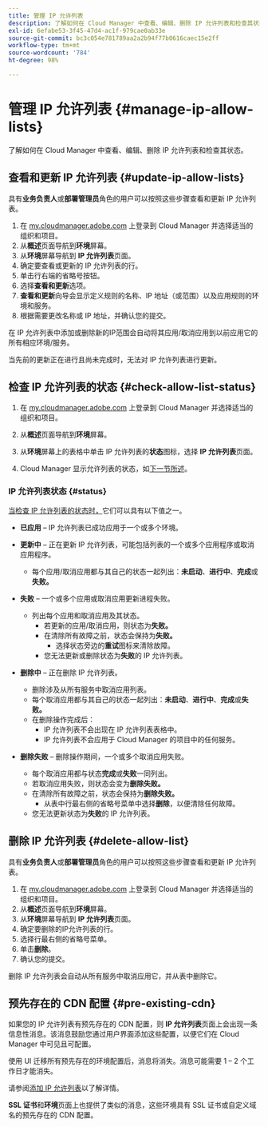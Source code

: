 ```yaml
---
title: 管理 IP 允许列表
description: 了解如何在 Cloud Manager 中查看、编辑、删除 IP 允许列表和检查其状态。
exl-id: 6efabe53-3f45-47d4-ac1f-979cae0ab33e
source-git-commit: bc3c054e781789aa2a2b94f77b0616caec15e2ff
workflow-type: tm+mt
source-wordcount: '784'
ht-degree: 98%

---
```


# 管理 IP 允许列表 {#manage-ip-allow-lists}

了解如何在 Cloud Manager 中查看、编辑、删除 IP 允许列表和检查其状态。

## 查看和更新 IP 允许列表 {#update-ip-allow-lists}

具有&#x200B;**业务负责人**&#x200B;或&#x200B;**部署管理员**&#x200B;角色的用户可以按照这些步骤查看和更新 IP 允许列表。

1. 在 [my.cloudmanager.adobe.com](https://my.cloudmanager.adobe.com/) 上登录到 Cloud Manager 并选择适当的组织和项目。
1. 从&#x200B;**概述**&#x200B;页面导航到&#x200B;**环境**&#x200B;屏幕。
1. 从&#x200B;**环境**&#x200B;屏幕导航到 **IP 允许列表**&#x200B;页面。
1. 确定要查看或更新的 IP 允许列表的行。
1. 单击行右端的省略号按钮。
1. 选择&#x200B;**查看和更新**&#x200B;选项。
1. **查看和更新**&#x200B;向导会显示定义规则的名称、IP 地址（或范围）以及应用规则的环境和服务。
1. 根据需要更改名称或 IP 地址，并确认您的提交。

在 IP 允许列表中添加或删除新的IP范围会自动将其应用/取消应用到以前应用它的所有相应环境/服务。

当先前的更新正在进行且尚未完成时，无法对 IP 允许列表进行更新。

## 检查 IP 允许列表的状态 {#check-allow-list-status}

1. 在 [my.cloudmanager.adobe.com](https://my.cloudmanager.adobe.com/) 上登录到 Cloud Manager 并选择适当的组织和项目。

1. 从&#x200B;**概述**&#x200B;页面导航到&#x200B;**环境**&#x200B;屏幕。

1. 从&#x200B;**环境**&#x200B;屏幕上的表格中单击 IP 允许列表的&#x200B;**状态**&#x200B;图标，选择 **IP 允许列表**&#x200B;页面。

1. Cloud Manager 显示允许列表的状态，如[下一节所述](#status)。

### IP 允许列表状态 {#status}

[当检查 IP 允许列表的状态时，](#check-allow-list-status)它们可以具有以下值之一。

* **已应用** – IP 允许列表已成功应用于一个或多个环境。

* **更新中** – 正在更新 IP 允许列表，可能包括列表的一个或多个应用程序或取消应用程序。

   * 每个应用/取消应用都与其自己的状态一起列出：**未启动**、**进行中**、**完成**&#x200B;或&#x200B;**失败。**

* **失败** – 一个或多个应用或取消应用更新进程失败。
   * 列出每个应用和取消应用及其状态。
      * 若更新的应用/取消应用，则状态为&#x200B;**失败。**
      * 在清除所有故障之前，状态会保持为&#x200B;**失败。**
         * 选择状态旁边的&#x200B;**重试**&#x200B;图标来清除故障。
      * 您无法更新或删除状态为&#x200B;**失败**&#x200B;的 IP 允许列表。

* **删除中** – 正在删除 IP 允许列表。
   * 删除涉及从所有服务中取消应用列表。
   * 每个取消应用都与其自己的状态一起列出：**未启动**、**进行中**、**完成**&#x200B;或&#x200B;**失败。**
   * 在删除操作完成后：
      * IP 允许列表不会出现在 IP 允许列表表格中。
      * IP 允许列表不会应用于 Cloud Manager 的项目中的任何服务。

* **删除失败** – 删除操作期间，一个或多个取消应用失败。

   * 每个取消应用都与状态&#x200B;**完成**&#x200B;或&#x200B;**失败**&#x200B;一同列出。
   * 若取消应用失败，则状态会变为&#x200B;**删除失败。**
   * 在清除所有故障之前，状态会保持为&#x200B;**删除失败。**
      * 从表中行最右侧的省略号菜单中选择&#x200B;**删除**，以便清除任何故障。
   * 您无法更新状态为&#x200B;**失败**&#x200B;的 IP 允许列表。

## 删除 IP 允许列表 {#delete-allow-list}

具有&#x200B;**业务负责人**&#x200B;或&#x200B;**部署管理员**&#x200B;角色的用户可以按照这些步骤查看和更新 IP 允许列表。

1. 在 [my.cloudmanager.adobe.com](https://my.cloudmanager.adobe.com/) 上登录到 Cloud Manager 并选择适当的组织和项目。
1. 从&#x200B;**概述**&#x200B;页面导航到&#x200B;**环境**&#x200B;屏幕。
1. 从&#x200B;**环境**&#x200B;屏幕导航到 **IP 允许列表**&#x200B;页面。
1. 确定要删除的IP允许列表的行。
1. 选择行最右侧的省略号菜单。
1. 单击&#x200B;**删除**。
1. 确认您的提交。

删除 IP 允许列表会自动从所有服务中取消应用它，并从表中删除它。

## 预先存在的 CDN 配置 {#pre-existing-cdn}

如果您的 IP 允许列表有预先存在的 CDN 配置，则 **IP 允许列表**&#x200B;页面上会出现一条信息性消息。该消息鼓励您通过用户界面添加这些配置，以便它们在 Cloud Manager 中可见且可配置。

使用 UI 迁移所有预先存在的环境配置后，消息将消失。消息可能需要 1 – 2 个工作日才能消失。

请参阅[添加 IP 允许列表](/help/implementing/cloud-manager/ip-allow-lists/add-ip-allow-lists.md)以了解详情。

**SSL 证书**&#x200B;和&#x200B;**环境**&#x200B;页面上也提供了类似的消息，这些环境具有 SSL 证书或自定义域名的预先存在的 CDN 配置。
